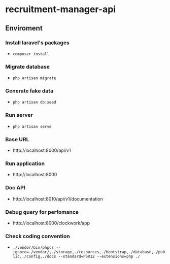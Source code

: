 # recruitment-manager-api
## Enviroment
### Install laravel's packages
- `composer install`
### Migrate database
- `php artisan migrate`
### Generate fake data
- `php artisan db:seed`
### Run server
- `php artisan serve`
### Base URL
- http://localhost:8000/api/v1
### Run application
- http://localhost:8000
### Doc API
- http://localhost:8010/api/v1/documentation
### Debug query for perfomance
- http://localhost:8000/clockwork/app
### Check coding convention
- `./vendor/bin/phpcs --ignore=./vendor/,./storage,./resources,./bootstrap,./database,./public,./config,./docs --standard=PSR12 --extensions=php ./`
